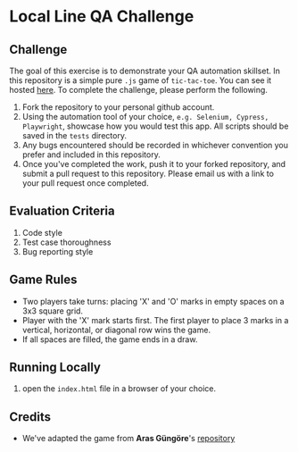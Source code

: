# Local Line QA Challenge

## Challenge

The goal of this exercise is to demonstrate your QA automation skillset. In this repository is a simple pure `.js` game of `tic-tac-toe`. You can see it hosted [here](https://localline.github.io/QA-Automation-Specialist-Challenge/). To complete the challenge, please perform the following.

1. Fork the repository to your personal github account. 
2. Using the automation tool of your choice, `e.g. Selenium, Cypress, Playwright`, showcase how you would test this app. All scripts should be saved in the `tests` directory.
3. Any bugs encountered should be recorded in whichever convention you prefer and included in this repository. 
4. Once you've completed the work, push it to your forked repository, and submit a pull request to this repository. Please email us with a link to your pull request once completed.

## Evaluation Criteria

1) Code style
2) Test case thoroughness
3) Bug reporting style


## Game Rules

- Two players take turns: placing 'X' and 'O' marks in empty spaces on a 3x3 square grid.
- Player with the 'X' mark starts first. The first player to place 3 marks in a vertical, horizontal, or diagonal row wins the game.
- If all spaces are filled, the game ends in a draw.

## Running Locally

1. open the `index.html` file in a browser of your choice.

## Credits

- We've adapted the game from **Aras Güngöre**'s [repository](https://github.com/arasgungore/tic-tac-toe)
